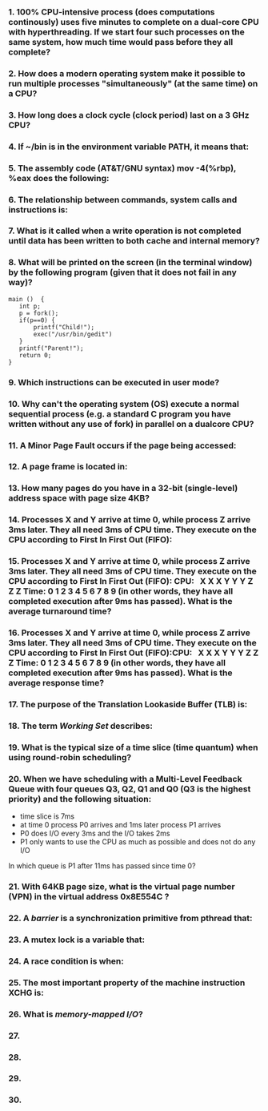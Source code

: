 ### 1. 100% CPU-intensive process (does computations continously) uses five minutes to complete on a dual-core CPU with hyperthreading. If we start four such processes on the same system, how much time would pass before they all complete?

### 2. How does a modern operating system make it possible to run multiple processes "simultaneously" (at the same time) on a CPU?
### 3. How long does a clock cycle (clock period) last on a 3 GHz CPU?

### 4. If ~/bin is in the environment variable PATH, it means that:
### 5. The assembly code (AT&T/GNU syntax)  mov -4(%rbp), %eax  does the following:
### 6. The relationship between commands, system calls and instructions is: 
### 7. What is it called when a write operation is not completed until data has been written to both cache and internal memory?
### 8.  What will be printed on the screen (in the terminal window) by the following program (given that it does not fail in any way)?
```
main ()  {  
   int p;  
   p = fork();  
   if(p==0) {  
       printf("Child!");  
       exec("/usr/bin/gedit")  
   }  
   printf("Parent!");  
   return 0;  
}
```
### 9. Which instructions can be executed in user mode?
### 10.  Why can't the operating system (OS) execute a normal sequential process (e.g. a standard C program you have written without any use of fork) in parallel on a dualcore CPU?
### 11. A Minor Page Fault occurs if the page being accessed:
### 12. A page frame is located in:
### 13. How many pages do you have in a 32-bit (single-level) address space with page size 4KB?
### 14. Processes X and Y arrive at time 0, while process Z arrive 3ms later. They all need 3ms of CPU time. They execute on the CPU according to First In First Out (FIFO):
### 15. Processes X and Y arrive at time 0, while process Z arrive 3ms later. They all need 3ms of CPU time. They execute on the CPU according to First In First Out (FIFO): CPU:   X X X Y Y Y Z Z Z  Time: 0 1 2 3 4 5 6 7 8 9 (in other words, they have all completed execution after 9ms has passed). What is the average turnaround time?
### 16. Processes X and Y arrive at time 0, while process Z arrive 3ms later. They all need 3ms of CPU time. They execute on the CPU according to First In First Out (FIFO):CPU:   X X X Y Y Y Z Z Z   Time: 0 1 2 3 4 5 6 7 8 9 (in other words, they have all completed execution after 9ms has passed). What is the average response time?
### 17. The purpose of the Translation Lookaside Buffer (TLB) is:
### 18.  The term _Working Set_ describes:
### 19. What is the typical size of a time slice (time quantum) when using round-robin scheduling?
### 20. When we have scheduling with a Multi-Level Feedback Queue with four queues Q3, Q2, Q1 and Q0 (Q3 is the highest priority) and the following situation:

- time slice is 7ms
- at time 0 process P0 arrives and 1ms later process P1 arrives
- P0 does I/O every 3ms and the I/O takes 2ms
- P1 only wants to use the CPU as much as possible and does not do any I/O

In which queue is P1 after 11ms has passed since time 0?
### 21. With 64KB page size, what is the virtual page number (VPN) in the virtual address  0x8E554C ?
### 22. A _barrier_ is a synchronization primitive from pthread that:
### 23. A mutex lock is a variable that:
### 24. A race condition is when:
### 25. The most important property of the machine instruction XCHG is:
### 26. What is _memory-mapped I/O_?
### 27.
### 28. 
### 29.
### 30. 

